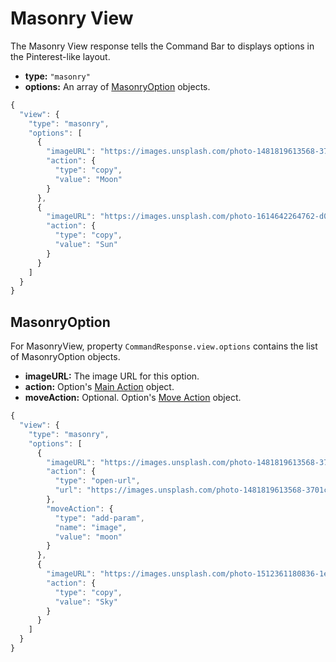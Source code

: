 # Masonry View

The Masonry View response tells the Command Bar to displays options in the Pinterest-like layout.

* **type:** `"masonry"`
* **options:** An array of [MasonryOption](command-response-view-masonry.md#masonryoption) objects.

```javascript
{
  "view": {
    "type": "masonry",
    "options": [
      {
        "imageURL": "https://images.unsplash.com/photo-1481819613568-3701cbc70156",
        "action": {
          "type": "copy",
          "value": "Moon"
        }
      },
      {
        "imageURL": "https://images.unsplash.com/photo-1614642264762-d0a3b8bf3700",
        "action": {
          "type": "copy",
          "value": "Sun"
        }
      }
    ]
  }
}
```

## MasonryOption

For MasonryView, property `CommandResponse.view.options` contains the list of MasonryOption objects.

* **imageURL:** The image URL for this option.
* **action:** Option's [Main Action](command-response-view-list.md#options-main-action) object.
* **moveAction:** Optional. Option's [Move Action](command-response-view-list.md#options-move-action) object.

```javascript
{
  "view": {
    "type": "masonry",
    "options": [
      {
        "imageURL": "https://images.unsplash.com/photo-1481819613568-3701cbc70156",
        "action": {
          "type": "open-url",
          "url": "https://images.unsplash.com/photo-1481819613568-3701cbc70156"
        },
        "moveAction": {
          "type": "add-param",
          "name": "image",
          "value": "moon"
        }
      },
      {
        "imageURL": "https://images.unsplash.com/photo-1512361180836-1ecddb33f2dd",
        "action": {
          "type": "copy",
          "value": "Sky"
        }
      }
    ]
  }
}
```

